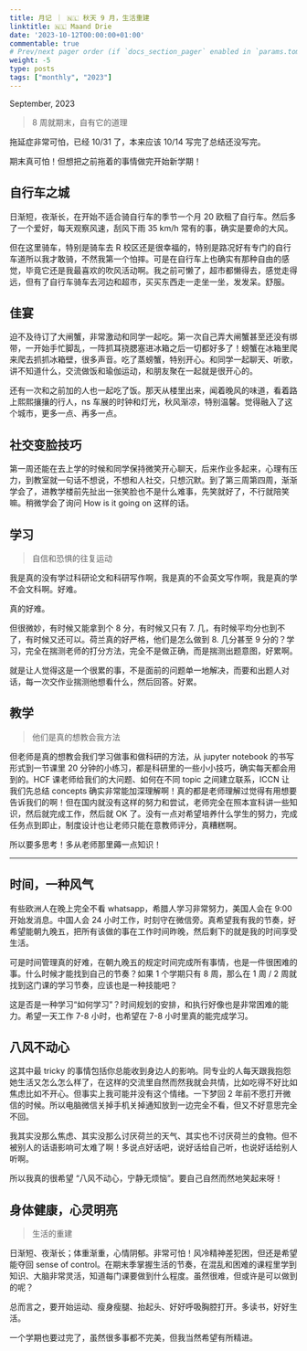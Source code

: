 ```yaml
---
title: 月记 ｜ 🇳🇱 秋天 9 月，生活重建
linktitle: 🇳🇱 Maand Drie
date: '2023-10-12T00:00:00+01:00'
commentable: true
# Prev/next pager order (if `docs_section_pager` enabled in `params.toml`)
weight: -5
type: posts
tags: ["monthly", "2023"]
---
```


September, 2023

> 8 周就期末，自有它的道理

拖延症非常可怕，已经 10/31 了，本来应该 10/14 写完了总结还没写完。

期末真可怕！但想把之前拖着的事情做完开始新学期！

<!--more-->

## 自行车之城

日渐短，夜渐长，在开始不适合骑自行车的季节一个月 20 欧租了自行车。然后多了一个爱好，每天观察风速，刮风下雨 35 km/h 常有的事，确实是要命的大风。

但在这里骑车，特别是骑车去 R 校区还是很幸福的，特别是路况好有专门的自行车道所以我才敢骑，不然我第一个怕摔。可是在自行车上也确实有那种自由的感觉，毕竟它还是我最喜欢的吹风活动啊。我之前可懒了，超市都懒得去，感觉走得远，但有了自行车骑车去河边和超市，买买东西走一走坐一坐，发发呆。舒服。

## 佳宴

迫不及待订了大闸蟹，非常激动和同学一起吃。第一次自己弄大闸蟹甚至还没有绑带，一开始手忙脚乱，一阵抓耳挠腮塞进冰箱之后一切都好多了！螃蟹在冰箱里爬来爬去抓抓冰箱壁，很多声音。吃了蒸螃蟹，特别开心。和同学一起聊天、听歌，讲不知道什么，交流做饭和瑜伽运动，和朋友聚在一起就是很开心的。

还有一次和之前加的人也一起吃了饭。那天从楼里出来，闻着晚风的味道，看着路上熙熙攘攘的行人，ns 车展的时钟和灯光，秋风渐凉，特别温馨。觉得融入了这个城市，更多一点、再多一点。

## 社交变脸技巧

第一周还能在去上学的时候和同学保持微笑开心聊天，后来作业多起来，心理有压力，到教室就一句话不想说，不想和人社交，只想沉默。到了第三周第四周，渐渐学会了，进教学楼前先扯出一张笑脸也不是什么难事，先笑就好了，不行就陪笑嘛。稍微学会了询问 How is it going on 这样的话。

## 学习

> 自信和恐惧的往复运动

我是真的没有学过科研论文和科研写作啊，我是真的不会英文写作啊，我是真的学不会文科啊。好难。

真的好难。

但很微妙，有时候又能拿到个 8 分，有时候又只有 7. 几，有时候平均分也到不了，有时候又还可以。荷兰真的好严格，他们是怎么做到 8. 几分甚至 9 分的？学习，完全在揣测老师的打分方法，完全不是做正确，而是揣测出题意图，好累啊。

就是让人觉得这是一个很累的事，不是面前的问题单一地解决，而要和出题人对话，每一次交作业揣测他想看什么，然后回答。好累。

## 教学

> 他们是真的想教会我方法

但老师是真的想教会我们学习做事和做科研的方法，从 jupyter notebook 的书写形式到一节课里 20 分钟的小练习，都是科研里的一些小小技巧，确实每天都会用到的。HCF 课老师给我们的大问题、如何在不同 topic 之间建立联系，ICCN 让我们先总结 concepts 确实非常能加深理解啊！真的都是老师理解过觉得有用想要告诉我们的啊！但在国内就没有这样的努力和尝试，老师完全在照本宣科讲一些知识，然后就完成工作，然后就 OK 了。没有一点对希望培养什么学生的努力，完成任务点到即止，制度设计也让老师只能在意教师评分，真糟糕啊。

所以要多思考！多从老师那里薅一点知识！

---

## 时间，一种风气

有些欧洲人在晚上完全不看 whatsapp，希腊人学习非常努力，美国人会在 9:00 开始发消息。中国人会 24 小时工作，时刻守在微信旁。真希望我有我的节奏，好希望能朝九晚五，把所有该做的事在工作时间昨晚，然后剩下的就是我的时间享受生活。

可是时间管理真的好难，在朝九晚五的规定时间完成所有事情，也是一件很困难的事。什么时候才能找到自己的节奏？如果 1 个学期只有 8 周，那么在 1 周 / 2 周就找到这门课的学习节奏，应该也是一种技能吧？

这是否是一种学习“如何学习”？时间规划的安排，和执行好像也是非常困难的能力。希望一天工作 7-8 小时，也希望在 7-8 小时里真的能完成学习。

## 八风不动心

这其中最 tricky 的事情包括你总能收到身边人的影响。同专业的人每天跟我抱怨她生活又怎么怎么样了，在这样的交流里自然而然我就会共情，比如吃得不好比如焦虑比如不开心。但事实上我可能并没有这个情绪。一下梦回 2 年前不愿打开微信的时候。所以电脑微信关掉手机关掉通知放到一边完全不看，但又不好意思完全不回。

我其实没那么焦虑、其实没那么讨厌荷兰的天气、其实也不讨厌荷兰的食物。但不被别人的话语影响可太难了啊！多说点好话吧，说好话给自己听，也说好话给别人听啊。

所以我真的很希望 “八风不动心，宁静无烦恼”。要自己自然而然地笑起来呀！

## 身体健康，心灵明亮

> 生活的重建

日渐短、夜渐长；体重渐重，心情阴郁。非常可怕！风冷精神差犯困，但还是希望能夺回 sense of control。在期末季掌握生活的节奏，在混乱和困难的课程里学到知识、大脑非常灵活，知道每门课要做到什么程度。虽然很难，但或许是可以做到的呢？

总而言之，要开始运动、瘦身瘦腿、抬起头、好好呼吸胸腔打开。多读书，好好生活。

一个学期也要过完了，虽然很多事都不完美，但我当然希望有所精进。